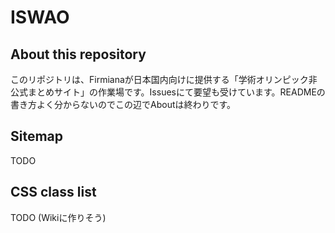 # ISWAO

## About this repository

このリポジトリは、Firmianaが日本国内向けに提供する「学術オリンピック非公式まとめサイト」の作業場です。Issuesにて要望も受けています。READMEの書き方よく分からないのでこの辺でAboutは終わりです。

## Sitemap

TODO

## CSS class list

TODO (Wikiに作りそう)
